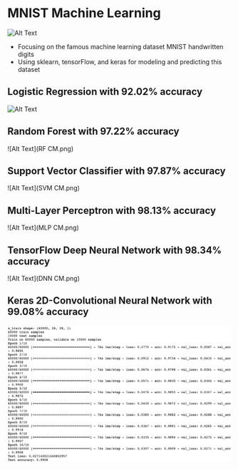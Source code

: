 # MNIST Machine Learning

![Alt Text](https://cdn-images-1.medium.com/max/1600/1*yBdJCRwIJGoM7pwU-LNW6Q.png)

- Focusing on the famous machine learning dataset MNIST handwritten digits
- Using sklearn, tensorFlow, and keras for modeling and predicting this dataset

## Logistic Regression with 92.02% accuracy
![Alt Text](Logit_CM.png)

## Random Forest with 97.22% accuracy
![Alt Text](RF CM.png)

## Support Vector Classifier with 97.87% accuracy
![Alt Text](SVM CM.png)

## Multi-Layer Perceptron with 98.13% accuracy
![Alt Text](MLP CM.png)

## TensorFlow Deep Neural Network with 98.34% accuracy
![Alt Text](DNN CM.png)

## Keras 2D-Convolutional Neural Network with 99.08% accuracy
![Alt Text](CNN.png)
